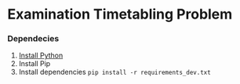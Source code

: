 # Examination Timetabling Problem

### Dependecies

1. [Install Python](https://docs.python-guide.org/starting/install3/linux/)
2. Install Pip
3. Install dependencies `pip install -r requirements_dev.txt`